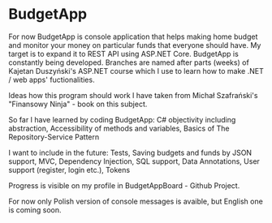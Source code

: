# BudgetApp
For now BudgetApp is console application that helps making home budget and monitor your money on particular funds that everyone should have. 
My target is to expand it to REST API using ASP.NET Core.
BudgetApp is constantly being developed. Branches are named after parts (weeks) of Kajetan Duszyński's ASP.NET course which I use to learn how to make .NET / web apps' fuctionalities.

Ideas how this program should work I have taken from Michał Szafrański's "Finansowy Ninja" - book on this subject.


So far I have learned by coding BudgetApp:
  C# objectivity including abstraction,
  Accessibility of methods and variables,
  Basics of The Repository-Service Pattern

I want to include in the future:
  Tests,
  Saving budgets and funds by JSON support,
  MVC,
  Dependency Injection,
  SQL support,
  Data Annotations,
  User support (register, login etc.),
  Tokens
  
Progress is visible on my profile in BudgetAppBoard - Github Project.

For now only Polish version of console messages is avaible, but English one is coming soon.
